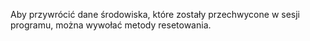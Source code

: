 Aby przywrócić dane środowiska, które zostały przechwycone w sesji programu, można wywołać metody resetowania.
